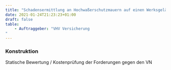 ```yaml
---
title: "Schadensermittlung an Hochwaßerschutzmauern auf einen Werksgelände, Hirzenhain"
date: 2021-01-24T21:23:23+01:00
draft: false
table:
    - Auftraggeber:	"VHV Versicherung
"
---
```


### Konstruktion
Statische Bewertung / Kostenprüfung der Forderungen gegen den VN